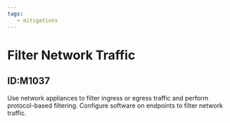 ```yaml
---
tags:
   - mitigations
---
```

# Filter Network Traffic
## ID:M1037
Use network appliances to filter ingress or egress traffic and perform protocol-based filtering. Configure software on endpoints to filter network traffic.
